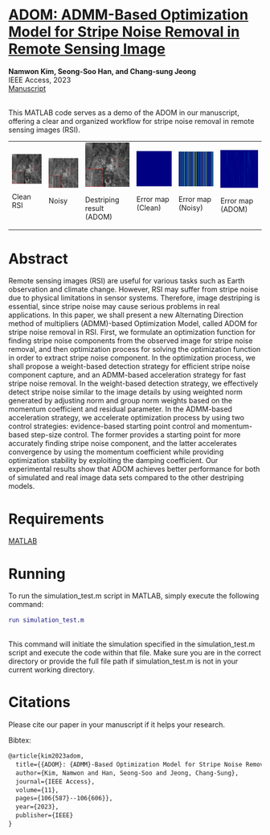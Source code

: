 # [ADOM: ADMM-Based Optimization Model for Stripe Noise Removal in Remote Sensing Image](https://ieeexplore.ieee.org/abstract/document/10262317)
**Namwon Kim, Seong-Soo Han, and Chang-sung Jeong**
<br/>
IEEE Access, 2023
<br/>
[Manuscript](https://ieeexplore.ieee.org/abstract/document/10262317)

<br/>This MATLAB code serves as a demo of the ADOM in our manuscript, offering a clear and organized workflow for stripe noise removal in remote sensing images (RSI).<br/>

<table>
  <tr>
    <td><img src="results/clean.png" alt="Clean RSI">
    <p>Clean RSI</p>
    </td>
    <td><img src="results/noisy.png" alt="Noisy">
    <p>Noisy</p>
    </td>
    <td><img src="results/adom.png" alt="Destriping result (ADOM)">
    <p>Destriping result (ADOM)</p>
    </td>
    <td><img src="results/errormap_clean.png" alt="Error map (Clean)">
    <p>Error map (Clean)</p>
    </td>
    <td><img src="results/errormap_noisy.png" alt="Error map (Noisy)">
    <p>Error map (Noisy)</p>
    </td>
    <td><img src="results/errormap_adom.png" alt="Error map (ADOM)">
    <p>Error map (ADOM)</p>
    </td>
  </tr>
</table>

# Abstract
Remote sensing images (RSI) are useful for various tasks such as Earth observation and climate change. However, RSI may suffer from stripe noise due to physical limitations in sensor systems. Therefore, image destriping is essential, since stripe noise may cause serious problems in real applications. In this paper, we shall present a new Alternating Direction method of multipliers (ADMM)-based Optimization Model, called ADOM for stripe noise removal in RSI. First, we formulate an optimization function for finding stripe noise components from the observed image for stripe noise removal, and then optimization process for solving the optimization function in order to extract stripe noise component. In the optimization process, we shall propose a weight-based detection strategy for efficient stripe noise component capture, and an ADMM-based acceleration strategy for fast stripe noise removal. In the weight-based detection strategy, we effectively detect stripe noise similar to the image details by using weighted norm generated by adjusting norm and group norm weights based on the momentum coefficient and residual parameter. In the ADMM-based acceleration strategy, we accelerate optimization process by using two control strategies: evidence-based starting point control and momentum-based step-size control. The former provides a starting point for more accurately finding stripe noise component, and the latter accelerates convergence by using the momentum coefficient while providing optimization stability by exploiting the damping coefficient. Our experimental results show that ADOM achieves better performance for both of simulated and real image data sets compared to the other destriping models.


# Requirements
[MATLAB](https://www.mathworks.com/)


# Running
To run the simulation_test.m script in MATLAB, simply execute the following command:
```matlab
run simulation_test.m
```

<br/>This command will initiate the simulation specified in the simulation_test.m script and execute the code within that file. Make sure you are in the correct directory or provide the full file path if simulation_test.m is not in your current working directory.


# Citations

Please cite our paper in your manuscript if it helps your research.

Bibtex:

```latex
@article{kim2023adom,
  title={{ADOM}: {ADMM}-Based Optimization Model for Stripe Noise Removal in Remote Sensing Image},
  author={Kim, Namwon and Han, Seong-Soo and Jeong, Chang-Sung},
  journal={IEEE Access},
  volume={11},
  pages={106{587}--106{606}},
  year={2023},
  publisher={IEEE}
}
```
